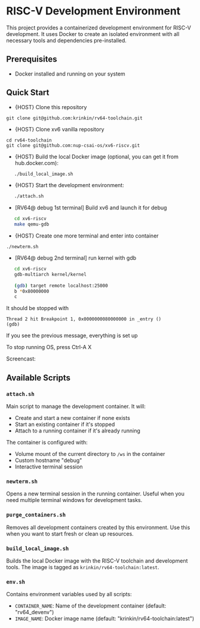 # RISC-V Development Environment

This project provides a containerized development environment for RISC-V development. It uses Docker to create an isolated environment with all necessary tools and dependencies pre-installed.

## Prerequisites

- Docker installed and running on your system

## Quick Start


- {HOST} Clone this repository
```
git clone git@github.com:krinkin/rv64-toolchain.git
```
- {HOST} Clone xv6 vanilla repository
```
cd rv64-toolchain
git clone git@github.com:nup-csai-os/xv6-riscv.git
```
- {HOST} Build the local Docker image (optional, you can get it from hub.docker.com):
```bash
   ./build_local_image.sh
   ```
- {HOST} Start the development environment:
```bash
   ./attach.sh
   ```
- [RV64@ debug 1st terminal] Build xv6 and launch it for debug
```bash
   cd xv6-riscv
   make qemu-gdb
   ```
- {HOST} Create one more terminal and enter into container
```
./newterm.sh
```
- [RV64@ debug 2nd terminal] run kernel with gdb
```bash
   cd xv6-riscv 
   gdb-multiarch kernel/kernel
   
   (gdb) target remote localhost:25000
   b *0x80000000
   c
```
It should be stopped with
```
Thread 2 hit Breakpoint 1, 0x0000000080000000 in _entry ()
(gdb)
```

If you see the previous message, everything is set up

To stop running OS, press Ctrl-A X

Screencast: 

## Available Scripts

### `attach.sh`

Main script to manage the development container. It will:
- Create and start a new container if none exists
- Start an existing container if it's stopped
- Attach to a running container if it's already running

The container is configured with:
- Volume mount of the current directory to `/ws` in the container
- Custom hostname "debug"
- Interactive terminal session

### `newterm.sh`
Opens a new terminal session in the running container. Useful when you need multiple terminal windows for development tasks.

### `purge_containers.sh`
Removes all development containers created by this environment. Use this when you want to start fresh or clean up resources.

### `build_local_image.sh`
Builds the local Docker image with the RISC-V toolchain and development tools. The image is tagged as `krinkin/rv64-toolchain:latest`.

### `env.sh`
Contains environment variables used by all scripts:
- `CONTAINER_NAME`: Name of the development container (default: "rv64_devenv")
- `IMAGE_NAME`: Docker image name (default: "krinkin/rv64-toolchain:latest")

